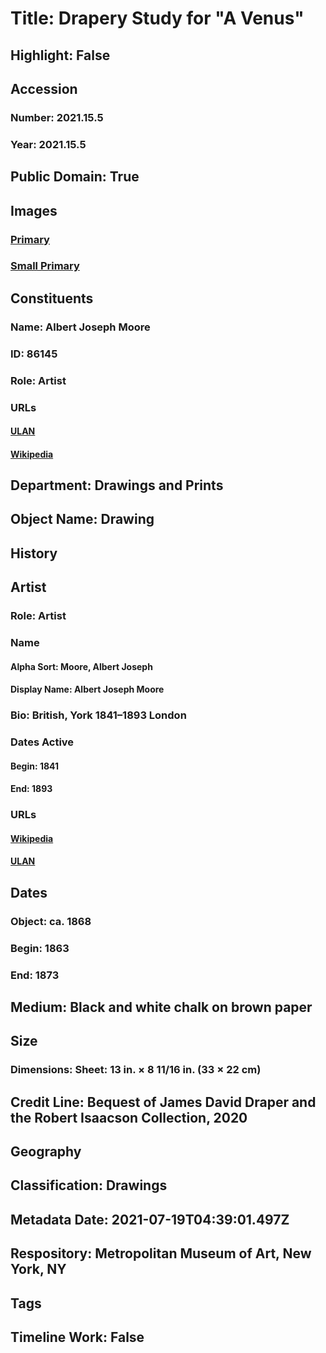 # Title: Drapery Study for "A Venus"
## Highlight: False
## Accession
### Number: 2021.15.5
### Year: 2021.15.5
## Public Domain: True
## Images
### [Primary](https://images.metmuseum.org/CRDImages/dp/original/DP-21313-001.jpg)
### [Small Primary](https://images.metmuseum.org/CRDImages/dp/web-large/DP-21313-001.jpg)
## Constituents
### Name: Albert Joseph Moore
### ID: 86145
### Role: Artist
### URLs
#### [ULAN](http://vocab.getty.edu/page/ulan/500020062)
#### [Wikipedia](https://www.wikidata.org/wiki/Q1399837)
## Department: Drawings and Prints
## Object Name: Drawing
## History
## Artist
### Role: Artist
### Name
#### Alpha Sort: Moore, Albert Joseph
#### Display Name: Albert Joseph Moore
### Bio: British, York 1841–1893 London
### Dates Active
#### Begin: 1841
#### End: 1893
### URLs
#### [Wikipedia](https://www.wikidata.org/wiki/Q1399837)
#### [ULAN](http://vocab.getty.edu/page/ulan/500020062)
## Dates
### Object: ca. 1868
### Begin: 1863
### End: 1873
## Medium: Black and white chalk on brown paper
## Size
### Dimensions: Sheet: 13 in. × 8 11/16 in. (33 × 22 cm)
## Credit Line: Bequest of James David Draper and the Robert Isaacson Collection, 2020
## Geography
## Classification: Drawings
## Metadata Date: 2021-07-19T04:39:01.497Z
## Respository: Metropolitan Museum of Art, New York, NY
## Tags
## Timeline Work: False